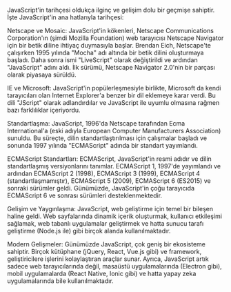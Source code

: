 JavaScript'in tarihçesi oldukça ilginç ve gelişim dolu bir geçmişe sahiptir. İşte JavaScript'in ana hatlarıyla tarihçesi:

Netscape ve Mosaic: JavaScript'in kökenleri, Netscape Communications Corporation'ın (şimdi Mozilla Foundation) web tarayıcısı Netscape Navigator için bir betik diline ihtiyaç duymasıyla başlar. Brendan Eich, Netscape'te çalışırken 1995 yılında "Mocha" adı altında bir betik dilini oluşturmaya başladı. Daha sonra ismi "LiveScript" olarak değiştirildi ve ardından "JavaScript" adını aldı. İlk sürümü, Netscape Navigator 2.0'nin bir parçası olarak piyasaya sürüldü.

IE ve Microsoft: JavaScript'in popülerleşmesiyle birlikte, Microsoft da kendi tarayıcıları olan Internet Explorer'a benzer bir dil eklemeye karar verdi. Bu dili "JScript" olarak adlandırdılar ve JavaScript ile uyumlu olmasına rağmen bazı farklılıklar içeriyordu.

Standartlaşma: JavaScript, 1996'da Netscape tarafından Ecma International'a (eski adıyla European Computer Manufacturers Association) sunuldu. Bu süreçte, dilin standartlaştırılması için çalışmalar başladı ve sonunda 1997 yılında "ECMAScript" adında bir standart yayımlandı.

ECMAScript Standartları: ECMAScript, JavaScript'in resmi adıdır ve dilin standartlaşmış versiyonlarını tanımlar. ECMAScript 1, 1997'de yayımlandı ve ardından ECMAScript 2 (1998), ECMAScript 3 (1999), ECMAScript 4 (standartlaşmamıştır), ECMAScript 5 (2009), ECMAScript 6 (ES2015) ve sonraki sürümler geldi. Günümüzde, JavaScript'in çoğu tarayıcıda ECMAScript 6 ve sonrası sürümleri desteklenmektedir.

Gelişim ve Yaygınlaşma: JavaScript, web geliştirme için temel bir bileşen haline geldi. Web sayfalarında dinamik içerik oluşturmak, kullanıcı etkileşimi sağlamak, web tabanlı uygulamalar geliştirmek ve hatta sunucu tarafı geliştirme (Node.js ile) gibi birçok alanda kullanılmaktadır.

Modern Gelişmeler: Günümüzde JavaScript, çok geniş bir ekosisteme sahiptir. Birçok kütüphane (jQuery, React, Vue.js gibi) ve framework, geliştiricilere işlerini kolaylaştıran araçlar sunar. Ayrıca, JavaScript artık sadece web tarayıcılarında değil, masaüstü uygulamalarında (Electron gibi), mobil uygulamalarda (React Native, Ionic gibi) ve hatta yapay zeka uygulamalarında bile kullanılmaktadır.